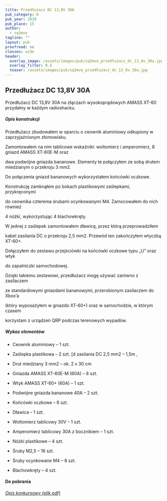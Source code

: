 ```yaml
---
title: Przedłużacz DC 13,8V 30A
puk_category: D
puk_year: 2019
puk_place: 15
author: 
  - sq3mve
tagline: ""
layout: puk
proofread: no
classes: wide
header:
  overlay_image: /assets/images/puk/sq3mve_przedłużacz_dc_13_8v_30a.jpg
  overlay_filter: 0.5
  teaser: /assets/images/puk/sq3mve_przedłużacz_dc_13_8v_30a.jpg
---
```






 







Przedłużacz DC 13,8V 30A
------------------------





 Przedłużacz DC 13,8V 30A na złączach wysokoprądowych AMASS XT-60 przydatny w każdym radioshacku.




##### Opis konstrukcji




Przedłużacz zbudowałem w oparciu o ceownik aluminiowy odkupiony w zaprzyjaźnionym złomowisku.

Zamontowałem na nim tablicowe wskaźniki: woltomierz i amperomierz, 8 gniazd AMASS XT-60E-M oraz

 dwa podwójne gniazda bananowe. Elementy te połączyłem ze sobą drutem miedzianym o przekroju 3 mm2.






Do połączenia gniazd bananowych wykorzystałem końcówki oczkowe.

Konstrukcję zamknąłem po bokach plastikowymi zaślepkami, przykręconymi

do ceownika czterema śrubami ocynkowanymi M4. Zamocowałem do nich również

4 nóżki, wykorzystując 4 blachowkręty.






W jednej z zaślepek zamontowałem dławicę, przez którą przeprowadziłem

kabel zasilania DC o przekroju 2,5 mm2. Przewód ten zakończyłem wtyczką XT-60+.

Dołączyłem do zestawu przejściówki na końcówki oczkowe typu „U” oraz wtyk

do zapalniczki samochodowej.






Dzięki takiemu zestawowi, przedłużacz mogę używać zarówno z zasilaczem

ze standardowymi gniazdami bananowymi, przerobionym zasilaczem do Xbox’a

(który wyposażyłem w gniazdo XT-60+) oraz w samochodzie, w którym czasem

korzystam z urządzeń QRP podczas terenowych wypadów.




##### Wykaz elementów




* Ceownik aluminiowy – 1 szt.
* Zaślepka plastikowa – 2 szt.
[d zasilania DC 2,5 mm2 – 1,5m
,

* Drut miedziany 3 mm2 – ok. 2 x 30 cm
* Gniazda AMASS XT-60E-M (60A) – 8 szt.
* Wtyk AMASS XT-60+ (60A) – 1 szt.
* Podwójne gniazda bananowe 40A – 2 szt.
* Końcówki oczkowe – 6 szt.
* Dławica – 1 szt.
* Woltomierz tablicowy 30V – 1 szt.
* Amperomierz tablicowy 30A z bocznikiem – 1 szt.
* Nóżki plastikowe – 4 szt.
* Śruby M2,5 – 16 szt.
* Śruby ocynkowane M4 – 8 szt.
* Blachowkręty – 4 szt.





#### Do pobrania

###### [Opis konkursowy (plik pdf)](/assets/bin/SQ3MVE_Przedluzacz-13.8V.pdf)










 



